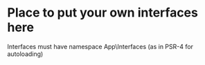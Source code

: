 # Place to put your own interfaces here
Interfaces must have namespace App\Interfaces (as in PSR-4 for autoloading)

